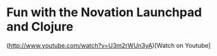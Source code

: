 # Fun with the Novation Launchpad and Clojure

(http://www.youtube.com/watch?v=U3m2rWUn3yA)[Watch on Youtube]
